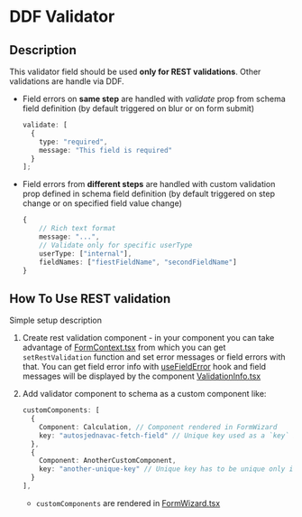 # DDF Validator

## Description

This validator field should be used **only for REST validations**. Other validations are handle via DDF.

- Field errors on **same step** are handled with _validate_ prop from schema field definition (by default triggered on
  blur or on form submit)

  ```ts
  validate: [
    {
      type: "required",
      message: "This field is required"
    }
  ];
  ```

- Field errors from **different steps** are handled with custom validation prop defined in schema field definition (by
  default triggered on step change or on specified field value change)

  ```ts
  {
      // Rich text format
      message: "...",
      // Validate only for specific userType
      userType: ["internal"],
      fieldNames: ["fiestFieldName", "secondFieldName"]
  }
  ```

## How To Use REST validation

Simple setup description

1. Create rest validation component - in your component you can take advantage of
   [FormContext.tsx](/@src/context/FormContext.tsx) from which you can get
   `setRestValidation` function and set error messages or field errors with that. You can get field error info with
   [useFieldError](/@src/hooks/useFieldError.ts) hook and field messages will be
   displayed by the component
   [ValidationInfo.tsx](/@src/components/contents/ValidationInfo/index.tsx)
2. Add validator component to schema as a custom component like:

   ```ts
   customComponents: [
     {
       Component: Calculation, // Component rendered in FormWizard
       key: "autosjednavac-fetch-field" // Unique key used as a `key` inside .map() render method
     },
     {
       Component: AnotherCustomComponent,
       key: "another-unique-key" // Unique key has to be unique only in `customComponents` array
     }
   ],
   ```

   - `customComponents` are rendered in
     [FormWizard.tsx](/@src/components/controls/FormWizard.tsx)
